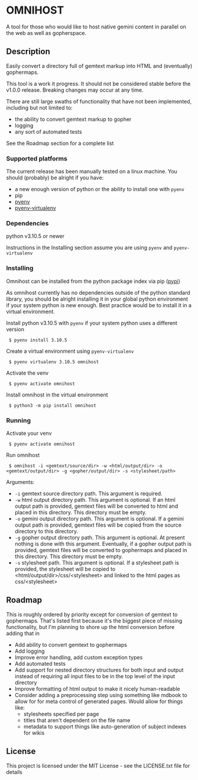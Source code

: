# OMNIHOST

A tool for those who would like to host native gemini content in parallel on the web as well as gopherspace.

## Description

Easily convert a directory full of gemtext markup into HTML and (eventually) gophermaps.

This tool is a work it progress. It should not be considered stable before the v1.0.0 release. Breaking changes may occur at any time.

There are still large swaths of functionality that have not been implemented, including but not limited to:
 - the ability to convert gemtext markup to gopher
 - logging
 - any sort of automated tests

See the Roadmap section for a complete list

### Supported platforms

The current release has been manually tested on a linux machine. You should (probably) be alright if you have:
 * a new enough version of python or the ability to install one with `pyenv`
 * pip
 * [pyenv](https://github.com/pyenv/pyenv)
 * [pyenv-virtualenv](https://github.com/pyenv/pyenv-virtualenv)

### Dependencies

python v3.10.5 or newer

Instructions in the Installing section assume you are using `pyenv` and `pyenv-virtualenv`

### Installing

Omnihost can be installed from the python package index via pip ([pypi](https://pypi.org/project/omnihost))

As omnihost currently has no dependencies outside of the python standard library, you should be alright installing it in your global python environment if your system python is new enough. Best practice would be to install it in a virtual environment.

Install python v3.10.5 with `pyenv` if your system python uses a different version
```
 $ pyenv install 3.10.5
```

Create a virtual environment using `pyenv-virtualenv`
```
 $ pyenv virtualenv 3.10.5 omnihost
```


Activate the venv
```
 $ pyenv activate omnihost
```

Install omnihost in the virtual environment
```
 $ python3 -m pip install omnihost
```

### Running

Activate your venv
```
 $ pyenv activate omnihost
```

Run omnihost
```
 $ omnihost -i <gemtext/source/dir> -w <html/output/dir> -o <gemtext/output/dir> -g <gopher/output/dir> -s <stylesheet/path>
```

Arguments:
 * `-i` gemtext source directory path. This argument is required.
 * `-w` html output directory path. This argument is optional. If an html output path is provided, gemtext files will be converted to html and placed in this directory. This directory must be empty.
 * `-o` gemini output directory path. This argument is optional. If a gemini output path is provided, gemtext files will be copied from the source directory to this directory.
 * `-g` gopher output directory path. This argument is optional. At present nothing is done with this argument. Eventually, if a gopher output path is provided, gemtext files will be converted to gophermaps and placed in this directory. This directory must be empty.
 * `-s` stylesheet path. This argument is optional. If a stylesheet path is provided, the stylesheet will be copied to \<html/output/dir>/css/\<stylesheet> and linked to the html pages as css/\<stylesheet>
 
 ## Roadmap
 
 This is roughly ordered by priority except for conversion of gemtext to gophermaps. That's listed first because it's the biggest piece of missing functionality, but I'm planning to shore up the html conversion before adding that in
 
  * Add ability to convert gemtext to gophermaps
  * Add logging
  * Improve error handling, add custom exception types
  * Add automated tests
  * Add support for nested directory structures for both input and output instead of requiring all input files to be in the top level of the input directory
  * Improve formatting of html output to make it nicely human-readable
  * Consider adding a preprocessing step using something like mdbook to allow for for meta control of generated pages. Would allow for things like:
    + stylesheets specified per page
    + titles that aren't dependent on the file name
    + metadata to support things like auto-generation of subject indexes for wikis

## License

This project is licensed under the MIT License - see the LICENSE.txt file for details